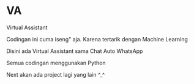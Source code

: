 # VA
Virtual Assistant


Codingan ini cuma iseng" aja. 
Karena tertarik dengan Machine Learning

Disini ada Virtual Assistant sama Chat Auto WhatsApp

Semua codingan menggunakan Python

Next akan ada project lagi yang lain ^_^
